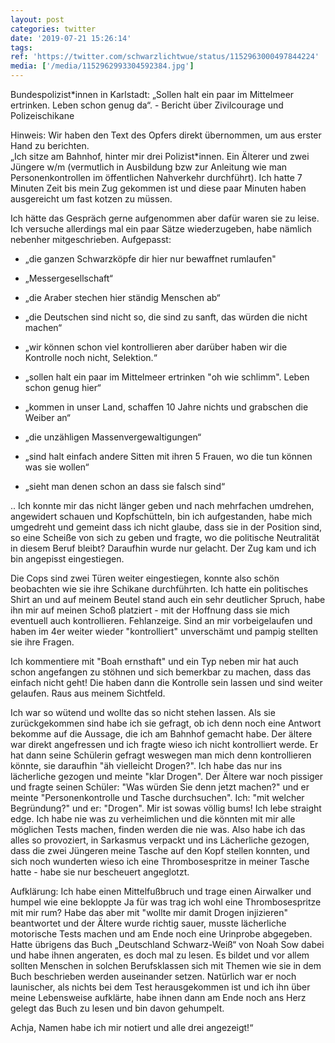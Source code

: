 ```yaml
---
layout: post
categories: twitter
date: '2019-07-21 15:26:14'
tags: 
ref: 'https://twitter.com/schwarzlichtwue/status/1152963000497844224'
media: ['/media/1152962993304592384.jpg']
---
```

Bundespolizist\*innen in Karlstadt: „Sollen halt ein paar im Mittelmeer ertrinken. Leben schon genug da“. - Bericht über Zivilcourage und Polizeischikane 



Hinweis: Wir haben den Text des Opfers direkt übernommen, um aus erster Hand zu berichten.  
„Ich sitze am Bahnhof, hinter mir drei Polizist\*innen. Ein Älterer und zwei Jüngere w/m (vermutlich in Ausbildung bzw zur Anleitung wie man Personenkontrollen im öffentlichen Nahverkehr durchführt). Ich hatte 7 Minuten Zeit bis mein Zug gekommen ist und diese paar Minuten haben
ausgereicht um fast kotzen zu müssen. 



Ich hätte das Gespräch gerne aufgenommen aber dafür waren sie zu leise. Ich versuche allerdings mal ein paar Sätze wiederzugeben, habe nämlich nebenher mitgeschrieben. Aufgepasst:
- „die ganzen Schwarzköpfe dir hier nur bewaffnet rumlaufen"

- „Messergesellschaft“

- „die Araber stechen hier ständig Menschen ab“

- „die Deutschen sind nicht so, die sind zu sanft, das würden die nicht machen“
- „wir können schon viel kontrollieren aber darüber haben wir die Kontrolle noch nicht, Selektion.“

- „sollen halt ein paar im Mittelmeer ertrinken "oh wie schlimm". Leben schon genug hier“

- „kommen in unser Land, schaffen 10 Jahre nichts und grabschen die Weiber an“
- „die unzähligen Massenvergewaltigungen“

- „sind halt einfach andere Sitten mit ihren 5 Frauen, wo die tun können was sie wollen“

- „sieht man denen schon an dass sie falsch sind“

..
Ich konnte mir das nicht länger geben und nach mehrfachen umdrehen, angewidert schauen und Kopfschütteln, bin ich aufgestanden, habe mich umgedreht und gemeint dass ich nicht glaube, dass sie in der Position sind, so eine Scheiße von sich zu geben und fragte,
wo die politische Neutralität in diesem Beruf bleibt? Daraufhin wurde nur gelacht. Der Zug kam und ich bin angepisst eingestiegen.



Die Cops sind zwei Türen weiter eingestiegen, konnte also schön beobachten wie sie ihre Schikane durchführten.
Ich hatte ein politisches Shirt an und auf meinem Beutel stand auch ein sehr deutlicher Spruch, habe ihn mir auf meinen Schoß platziert - mit der Hoffnung dass sie mich eventuell auch kontrollieren. Fehlanzeige.
Sind an mir vorbeigelaufen und haben im 4er weiter wieder "kontrolliert" unverschämt und pampig stellten sie ihre Fragen.



Ich kommentiere mit "Boah ernsthaft" und ein Typ neben mir hat auch schon angefangen zu stöhnen und sich bemerkbar zu machen, dass das einfach nicht geht!
Die haben dann die Kontrolle sein lassen und sind weiter gelaufen. Raus aus meinem Sichtfeld.



Ich war so wütend und wollte das so nicht stehen lassen.
Als sie zurückgekommen sind habe ich sie gefragt, ob ich denn noch eine Antwort bekomme auf die Aussage, die ich am Bahnhof gemacht habe. Der ältere war direkt angefressen und ich fragte wieso ich nicht kontrolliert werde.
Er hat dann seine Schülerin gefragt weswegen man mich denn kontrollieren könnte, sie daraufhin "äh vielleicht Drogen?". Ich habe das nur ins lächerliche gezogen und meinte "klar Drogen". Der Ältere war noch pissiger und fragte seinen Schüler: "Was würden Sie denn jetzt machen?"
und er meinte "Personenkontrolle und Tasche durchsuchen". Ich: "mit welcher Begründung?" und er: "Drogen".
Mir ist sowas völlig bums! Ich lebe straight edge. Ich habe nie was zu verheimlichen und die könnten mit mir alle möglichen Tests machen, finden werden die nie was. Also habe ich das alles so provoziert, in Sarkasmus verpackt und ins Lächerliche gezogen,
dass die zwei Jüngeren meine Tasche auf den Kopf stellen konnten, und sich noch wunderten wieso ich eine Thrombosespritze in meiner Tasche hatte - habe sie nur bescheuert angeglotzt.

Aufklärung: Ich habe einen Mittelfußbruch und trage einen Airwalker und humpel wie eine bekloppte
Ja für was trag ich wohl eine Thrombosespritze mit mir rum? Habe das aber mit "wollte mir damit Drogen injizieren" beantwortet und der Ältere wurde richtig sauer, musste lächerliche motorische Tests machen und am Ende noch eine Urinprobe abgegeben.
Hatte übrigens das Buch „Deutschland Schwarz-Weiß“ von Noah Sow dabei und habe ihnen angeraten, es doch mal zu lesen. Es bildet und vor allem sollten Menschen in solchen Berufsklassen sich mit Themen wie sie in dem Buch beschrieben werden auseinander setzen.
Natürlich war er noch launischer, als nichts bei dem Test herausgekommen ist und ich ihn über meine Lebensweise aufklärte, habe ihnen dann am Ende noch ans Herz gelegt das Buch zu lesen und bin davon gehumpelt.



Achja, Namen habe ich mir notiert und alle drei angezeigt!“ 